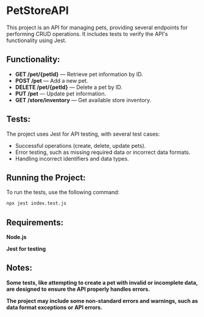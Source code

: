 # PetStoreAPI

This project is an API for managing pets, providing several endpoints for performing CRUD operations. It includes tests to verify the API's functionality using Jest.

## Functionality:

- **GET /pet/{petId}** — Retrieve pet information by ID.
- **POST /pet** — Add a new pet.
- **DELETE /pet/{petId}** — Delete a pet by ID.
- **PUT /pet** — Update pet information.
- **GET /store/inventory** — Get available store inventory.

## Tests:

The project uses Jest for API testing, with several test cases:

- Successful operations (create, delete, update pets).
- Error testing, such as missing required data or incorrect data formats.
- Handling incorrect identifiers and data types.

## Running the Project:

To run the tests, use the following command:

```bash
npx jest index.test.js
```

## Requirements:

**Node.js**

**Jest for testing**

## Notes:

**Some tests, like attempting to create a pet with invalid or incomplete data, are designed to ensure the API properly handles errors.**

**The project may include some non-standard errors and warnings, such as data format exceptions or API errors.**
